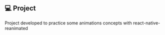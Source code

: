 


## 💻 Project

Project developed to practice some animations concepts with react-native-reanimated
